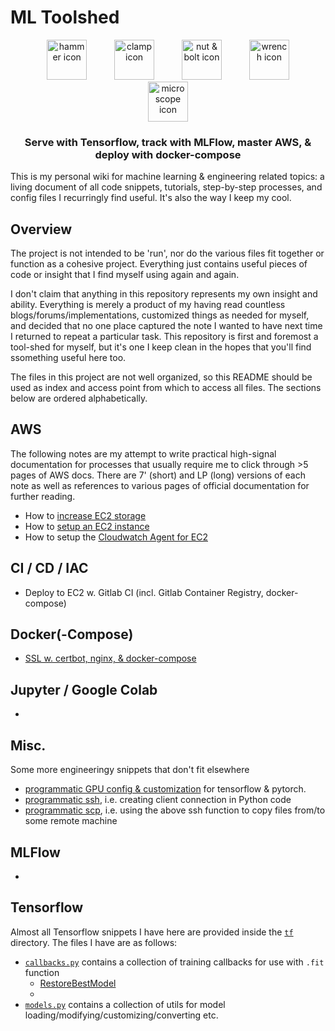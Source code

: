 # ML Toolshed

<p align="center">
    <img alt="hammer icon" src="https://github.com/michaelhball/ml_toolshed/blob/main/img/hammer_apple.png" width="64" hspace="20">
    <img alt="clamp icon" src="https://github.com/michaelhball/ml_toolshed/blob/main/img/clamp_apple.png" width="64" hspace="20">
    <img alt="nut & bolt icon" src="https://github.com/michaelhball/ml_toolshed/blob/main/img/nut_and_bolt_apple.png" width="64" hspace="20">
    <img alt="wrench icon" src="https://github.com/michaelhball/ml_toolshed/blob/main/img/wrench_apple.png" width="64" hspace="20">
    <img alt="microscope icon" src="https://github.com/michaelhball/ml_toolshed/blob/main/img/microscope_apple.png" width="64" hspace="20">
</p>

<h3 align="center">
<p>Serve with Tensorflow, track with MLFlow, master AWS, & deploy with docker-compose
</h3>

This is my personal wiki for machine learning & engineering related topics: a living 
document of all code snippets, tutorials, step-by-step processes, and config files I recurringly 
find useful. It's also the way I keep my cool. 

## Overview

The project is not intended to be 'run', nor do the various files fit together or 
function as a cohesive project. Everything just contains useful pieces of code or insight 
that I find myself using again and again. 

I don't claim that anything in this repository represents my own insight and ability. Everything is 
merely a product of my having read countless blogs/forums/implementations, customized things as 
needed for myself, and decided that no one place captured the note I wanted to have next time 
I returned to repeat a particular task. This repository is first and foremost a tool-shed for myself, 
but it's one I keep clean in the hopes that you'll find ssomething useful here too.

The files in this project are not well organized, so this README should be used as index and 
access point from which to access all files. The sections below are ordered alphabetically. 

## AWS

The following notes are my attempt to write practical high-signal documentation for processes 
that usually require me to click through >5 pages of AWS docs. There are 7' (short) and LP (long) 
versions of each note as well as references to various pages of official documentation for 
further reading. 

* How to [increase EC2 storage](/ml_eng_tutorials/increase_ec2_storage.md)
* How to [setup an EC2 instance](/ml_eng_tutorials/ec2_setup.md)
* How to setup the [Cloudwatch Agent for EC2](/ml_eng_tutorials/cloudwatch.md)

## CI / CD / IAC

* Deploy to EC2 w. Gitlab CI (incl. Gitlab Container Registry, docker-compose)

## Docker(-Compose)

* [SSL w. certbot, nginx, & docker-compose](/ml_eng_tutorials/certbot.md)

## Jupyter / Google Colab

*  

## Misc.

Some more engineeringy snippets that don't fit elsewhere

* [programmatic GPU config & customization](ml_tidbits/gpu.py) for tensorflow & pytorch.
* [programmatic ssh](https://github.com/michaelhball/ml_tidbits/blob/9f730e23efc31a649af0371429a7f963b01360a1/ml_tidbits/utils.py#L5-L21), 
i.e. creating client connection in Python code
* [programmatic scp](https://github.com/michaelhball/ml_tidbits/blob/9f730e23efc31a649af0371429a7f963b01360a1/ml_tidbits/utils.py#L24-L49), 
i.e. using the above ssh function to copy files from/to some remote machine

## MLFlow

* 

## Tensorflow

Almost all Tensorflow snippets I have here are provided inside the [```tf```](/ml_tidbits/tf) directory. The files I 
have are as follows:
* [```callbacks.py```](ml_tidbits/tf/callbacks.py) contains a collection of training callbacks for use 
with ```.fit``` function
    * [RestoreBestModel](https://github.com/michaelhball/ml_tidbits/blob/0450bc2d9830a1846cdaddf992ca4d74c3c62604/ml_tidbits/tf/callbacks.py#L4-L26)
    *  
* [```models.py```](/ml_tidbits/tf/models.py) contains a collection of utils for model 
loading/modifying/customizing/converting etc.

